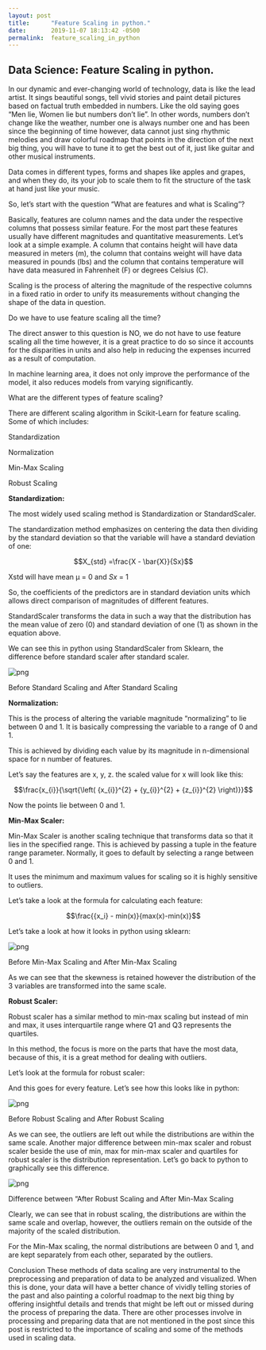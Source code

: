 ```yaml
---
layout: post
title:      "Feature Scaling in python."
date:       2019-11-07 18:13:42 -0500
permalink:  feature_scaling_in_python
---
```



## Data Science: Feature Scaling in python.

In our dynamic and ever-changing world of technology, data is like the lead artist. It sings beautiful songs, tell vivid stories and paint detail pictures based on factual truth embedded in numbers.  Like the old saying goes “Men lie, Women lie but numbers don’t lie”. In other words, numbers don’t change like the weather, number one is always number one and has been since the beginning of time however, data cannot just sing rhythmic melodies and draw colorful roadmap that points in the direction of the next big thing, you will have to tune it to get the best out of it, just like guitar and other musical instruments.

Data comes in different types, forms and shapes like apples and grapes, and when they do, its your job to scale them to fit the structure of the task at hand just like your music. 

So, let’s start with the question “What are features and what is Scaling”?

Basically, features are column names and the data under the respective columns that possess similar feature. For the most part these features usually have different magnitudes and quantitative measurements. Let’s look at a simple example. A column that contains height will have data measured in meters (m), the column that contains weight will have data measured in pounds (lbs) and the column that contains temperature will have data measured in Fahrenheit (F) or degrees Celsius (C).

Scaling is the process of altering the magnitude of the respective columns in a fixed ratio in order to unify its measurements without changing the shape of the data in question.

Do we have to use feature scaling all the time?

The direct answer to this question is NO, we do not have to use feature scaling all the time however, it is a great practice to do so since it accounts for the disparities in units and also help in reducing the expenses incurred as a result of computation.

In machine learning area, it does not only improve the performance of the model, it also reduces models from varying significantly.

What are the different types of feature scaling?

There are different scaling algorithm in Scikit-Learn for feature scaling. Some of which includes:

Standardization

Normalization

Min-Max Scaling

Robust Scaling

**Standardization:**

The most widely used scaling method is Standardization or StandardScaler.

The standardization method emphasizes on centering the data then dividing by the standard deviation so that the variable will have a standard deviation of one:

$$X_{std} =\frac{X - \bar{X}}{Sx}$$

Xstd  will have mean µ = 0 and $Sx$ = 1



So, the coefficients of the predictors are in standard deviation units which allows direct comparison of magnitudes of different features.

StandardScaler transforms the data in such a way that the distribution has the mean value of zero (0) and standard deviation of one (1) as shown in the equation above.

We can see this in python using StandardScaler from Sklearn, the difference before standard scaler after standard scaler.

 ![png](StandardScaler.png)
 
Before Standard Scaling and After Standard Scaling

**Normalization:**

This is the process of altering the variable magnitude “normalizing” to lie between 0 and 1. It is basically compressing the variable to a range of 0 and 1. 

This is achieved by dividing each value by its magnitude in n-dimensional space for n number of features.

Let’s say the features are x, y, z. the scaled value for x will look like this:

$$\frac{x_{i}}{\sqrt{\left( {x_{i}}^{2} + {y_{i}}^{2} + {z_{i}}^{2} \right)}}$$


Now the points lie between 0 and 1.

**Min-Max Scaler:**

Min-Max Scaler is another scaling technique that transforms data so that it lies in the specified range. This is achieved by passing a tuple in the feature range parameter. Normally, it goes to default by selecting a range between 0 and 1.

It uses the minimum and maximum values for scaling so it is highly sensitive to outliers. 

Let’s take a look at the formula for calculating each feature:

$$\frac{{x_i} - min(x)}{max(x)-min(x)}$$


Let’s take a look at how it looks in python using sklearn:

![png](MinMaxScaler.png)
 
Before Min-Max Scaling and After Min-Max Scaling

As we can see that the skewness is retained however the distribution of the 3 variables are transformed into the same scale.

**Robust Scaler:**

Robust scaler has a similar method to min-max scaling but instead of min and max, it uses interquartile range where Q1 and Q3 represents the quartiles.

In this method, the focus is more on the parts that have the most data, because of this, it is a great method for dealing with outliers.

Let’s look at the formula for robust scaler:





And this goes for every feature.
Let’s see how this looks like in python:

![png](RobustScaler.png)
 
Before Robust Scaling and After Robust Scaling

As we can see, the outliers are left out while the distributions are within the same scale. Another major difference between min-max scaler and robust scaler beside the use of min, max for min-max scaler and quartiles for robust scaler is the distribution representation. 
Let’s go back to python to graphically see this difference.

 ![png](RobustMinMax.png)
 
Difference between “After Robust Scaling and After Min-Max Scaling

Clearly, we can see that in robust scaling, the distributions are within the same scale and overlap, however, the outliers remain on the outside of the majority of the scaled distribution.

For the Min-Max scaling, the normal distributions are between 0 and 1, and are kept separately from each other, separated by the outliers.

Conclusion 
These methods of data scaling are very instrumental to the preprocessing and preparation of data to be analyzed and visualized. When this is done, your data will have a better chance of vividly telling stories of the past and also painting a colorful roadmap to the next big thing by offering insightful details and trends that might be left out or missed during the process of preparing the data. 
There are other processes involve in processing and preparing data that are not mentioned in the post since this post is restricted to the importance of scaling and some of the methods used in scaling data.

